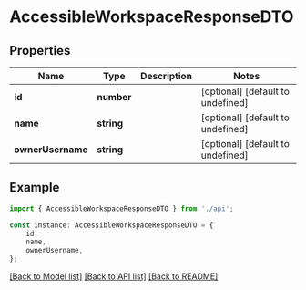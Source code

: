 # AccessibleWorkspaceResponseDTO


## Properties

Name | Type | Description | Notes
------------ | ------------- | ------------- | -------------
**id** | **number** |  | [optional] [default to undefined]
**name** | **string** |  | [optional] [default to undefined]
**ownerUsername** | **string** |  | [optional] [default to undefined]

## Example

```typescript
import { AccessibleWorkspaceResponseDTO } from './api';

const instance: AccessibleWorkspaceResponseDTO = {
    id,
    name,
    ownerUsername,
};
```

[[Back to Model list]](../README.md#documentation-for-models) [[Back to API list]](../README.md#documentation-for-api-endpoints) [[Back to README]](../README.md)
